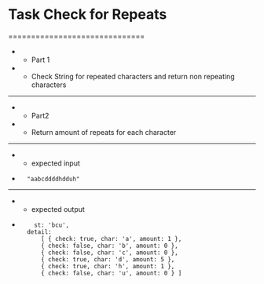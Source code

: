 # Task Check for Repeats

==============================
* * Part 1 
* * Check String for repeated characters and return non repeating characters
________________________________
* * Part2
* * Return amount of repeats for each character
________________________________
* * expected input     
*
        "aabcddddhdduh" 
_________________________________________________

* * expected output     
*
          st: 'bcu',
        detail:
            [ { check: true, char: 'a', amount: 1 },
            { check: false, char: 'b', amount: 0 },
            { check: false, char: 'c', amount: 0 },
            { check: true, char: 'd', amount: 5 },
            { check: true, char: 'h', amount: 1 },
            { check: false, char: 'u', amount: 0 } ] 